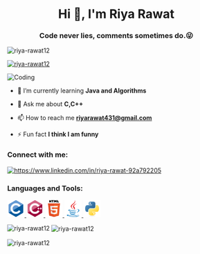 

<h1 align="center">Hi 👋, I'm Riya Rawat</h1>
<h3 align="center">Code never lies, comments sometimes do.😜</h3>

<p align="left"> <img src="https://komarev.com/ghpvc/?username=riya-rawat12&label=Profile%20views&color=0e75b6&style=flat" alt="riya-rawat12" /> </p>

<p align="left"> <a href="https://github.com/ryo-ma/github-profile-trophy"><img src="https://github-profile-trophy.vercel.app/?username=riya-rawat12" alt="riya-rawat12" /></a> </p>

<img align="centre" alt="Coding" width="600" src="https://images.app.goo.gl/YXS2RNQTVQrZSmkp6">

- 🌱 I’m currently learning **Java and Algorithms**

- 💬 Ask me about **C,C++**

- 📫 How to reach me **riyarawat431@gmail.com**

- ⚡ Fun fact **I think I am funny**

<h3 align="left">Connect with me:</h3>
<p align="left">
<a href="https://linkedin.com/in/https://www.linkedin.com/in/riya-rawat-92a792205" target="blank"><img align="center" src="https://raw.githubusercontent.com/rahuldkjain/github-profile-readme-generator/master/src/images/icons/Social/linked-in-alt.svg" alt="https://www.linkedin.com/in/riya-rawat-92a792205" height="30" width="40" /></a>
</p>

<h3 align="left">Languages and Tools:</h3>
<p align="left"> <a href="https://www.cprogramming.com/" target="_blank" rel="noreferrer"> <img src="https://raw.githubusercontent.com/devicons/devicon/master/icons/c/c-original.svg" alt="c" width="40" height="40"/> </a> <a href="https://www.w3schools.com/cpp/" target="_blank" rel="noreferrer"> <img src="https://raw.githubusercontent.com/devicons/devicon/master/icons/cplusplus/cplusplus-original.svg" alt="cplusplus" width="40" height="40"/> </a> <a href="https://www.w3.org/html/" target="_blank" rel="noreferrer"> <img src="https://raw.githubusercontent.com/devicons/devicon/master/icons/html5/html5-original-wordmark.svg" alt="html5" width="40" height="40"/> </a> <a href="https://www.java.com" target="_blank" rel="noreferrer"> <img src="https://raw.githubusercontent.com/devicons/devicon/master/icons/java/java-original.svg" alt="java" width="40" height="40"/> </a> <a href="https://www.python.org" target="_blank" rel="noreferrer"> <img src="https://raw.githubusercontent.com/devicons/devicon/master/icons/python/python-original.svg" alt="python" width="40" height="40"/> </a> </p>

<p><img align="left" src="https://github-readme-stats.vercel.app/api/top-langs?username=riya-rawat12&show_icons=true&locale=en&layout=compact" alt="riya-rawat12" /></p>

<p>&nbsp;<img align="center" src="https://github-readme-stats.vercel.app/api?username=riya-rawat12&show_icons=true&locale=en" alt="riya-rawat12" /></p>

<p><img align="center" src="https://github-readme-streak-stats.herokuapp.com/?user=riya-rawat12&" alt="riya-rawat12" /></p>

